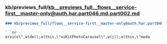 ### kb/previews_full/kb__previews_full__flows__service-first__master-only@auth.har.part046.md.part002.md

```md
### kb/previews_full/flows__service-first__master-only@auth.har.part046.md (part 002)

```md
ervice\",w(de));a(this,\"uiKitPhotoCarousel\",w(j));a(this,\"moda
```

```

```
